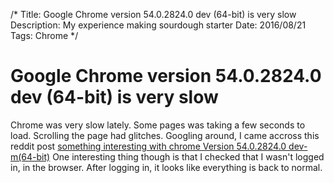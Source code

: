 /*
Title: Google Chrome version 54.0.2824.0 dev (64-bit) is very slow 
Description: My experience making sourdough starter
Date: 2016/08/21
Tags: Chrome
*/

# Google Chrome version 54.0.2824.0 dev (64-bit) is very slow

Chrome was very slow lately. Some pages was taking a few seconds to load.
Scrolling the page had glitches. Googling around, I came accross this reddit
post 
[something interesting with chrome Version 54.0.2824.0 dev-m(64-bit)](https://www.reddit.com/r/chrome/comments/4xpwgq/something_interesting_with_chrome_version/)
One interesting thing though is that I checked that I wasn't logged in, in the
browser. After logging in, it looks like everything is back to normal.
